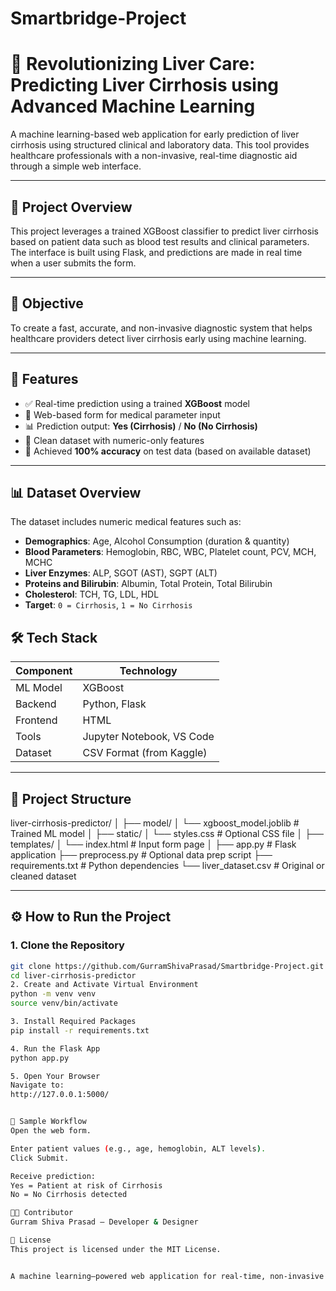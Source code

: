 # Smartbridge-Project
# 🧬 Revolutionizing Liver Care: Predicting Liver Cirrhosis using Advanced Machine Learning

A machine learning-based web application for early prediction of liver cirrhosis using structured clinical and laboratory data. This tool provides healthcare professionals with a non-invasive, real-time diagnostic aid through a simple web interface.

---

## 🚀 Project Overview

This project leverages a trained XGBoost classifier to predict liver cirrhosis based on patient data such as blood test results and clinical parameters. The interface is built using Flask, and predictions are made in real time when a user submits the form.

---

## 🎯 Objective

To create a fast, accurate, and non-invasive diagnostic system that helps healthcare providers detect liver cirrhosis early using machine learning.

---

## 🧪 Features

- ✅ Real-time prediction using a trained **XGBoost** model  
- 📝 Web-based form for medical parameter input  
- 📊 Prediction output: **Yes (Cirrhosis)** / **No (No Cirrhosis)**  
- 🧼 Clean dataset with numeric-only features  
- 🧠 Achieved **100% accuracy** on test data (based on available dataset)

---

## 📊 Dataset Overview

The dataset includes numeric medical features such as:

- **Demographics**: Age, Alcohol Consumption (duration & quantity)
- **Blood Parameters**: Hemoglobin, RBC, WBC, Platelet count, PCV, MCH, MCHC
- **Liver Enzymes**: ALP, SGOT (AST), SGPT (ALT)
- **Proteins and Bilirubin**: Albumin, Total Protein, Total Bilirubin
- **Cholesterol**: TCH, TG, LDL, HDL
- **Target**: `0 = Cirrhosis`, `1 = No Cirrhosis`

## 🛠 Tech Stack

| Component  | Technology           |
|------------|----------------------|
| ML Model   | XGBoost              |
| Backend    | Python, Flask        |
| Frontend   | HTML                 |
| Tools      | Jupyter Notebook, VS Code |
| Dataset    | CSV Format (from Kaggle) |

---

## 📁 Project Structure
liver-cirrhosis-predictor/
│
├── model/
│ └── xgboost_model.joblib # Trained ML model
│
├── static/
│ └── styles.css # Optional CSS file
│
├── templates/
│ └── index.html # Input form page
│
├── app.py # Flask application
├── preprocess.py # Optional data prep script
├── requirements.txt # Python dependencies
└── liver_dataset.csv # Original or cleaned dataset

---

## ⚙️ How to Run the Project

### 1. Clone the Repository
```bash
git clone https://github.com/GurramShivaPrasad/Smartbridge-Project.git
cd liver-cirrhosis-predictor
2. Create and Activate Virtual Environment
python -m venv venv
source venv/bin/activate

3. Install Required Packages
pip install -r requirements.txt

4. Run the Flask App
python app.py

5. Open Your Browser
Navigate to:
http://127.0.0.1:5000/


🧪 Sample Workflow
Open the web form.

Enter patient values (e.g., age, hemoglobin, ALT levels).
Click Submit.

Receive prediction:
Yes = Patient at risk of Cirrhosis
No = No Cirrhosis detected

👩‍💻 Contributor
Gurram Shiva Prasad – Developer & Designer

📜 License
This project is licensed under the MIT License.


A machine learning–powered web application for real-time, non-invasive prediction of liver cirrhosis using clinical and laboratory data.


